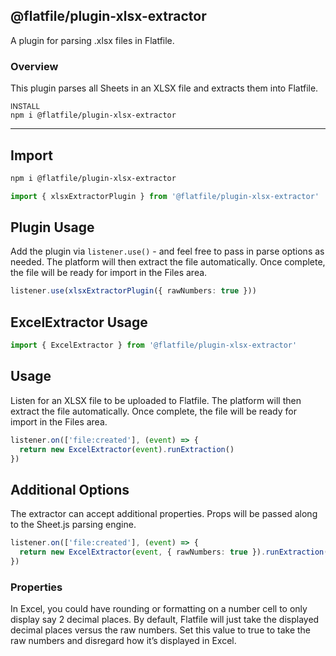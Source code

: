 ## @flatfile/plugin-xlsx-extractor

A plugin for parsing .xlsx files in Flatfile.

### Overview

This plugin parses all Sheets in an XLSX file and extracts them into Flatfile.

<small class="font-semibold text-primary dark:text-primary-light">INSTALL</small><br/>
``npm i @flatfile/plugin-xlsx-extractor``

---

## Import

```bash
npm i @flatfile/plugin-xlsx-extractor
```


```ts
import { xlsxExtractorPlugin } from '@flatfile/plugin-xlsx-extractor'
```

## Plugin Usage

Add the plugin via `listener.use()` - and feel free to pass in parse options as needed. The platform will then extract the file automatically. Once complete, the file will be ready for import in the Files area.

```ts
listener.use(xlsxExtractorPlugin({ rawNumbers: true }))
```

## ExcelExtractor Usage

```ts
import { ExcelExtractor } from '@flatfile/plugin-xlsx-extractor'
```

## Usage

Listen for an XLSX file to be uploaded to Flatfile. The platform will then extract the file automatically. Once complete, the file will be ready for import in the Files area.

```ts
listener.on(['file:created'], (event) => {
  return new ExcelExtractor(event).runExtraction()
})
```

## Additional Options

The extractor can accept additional properties. Props will be passed along to the Sheet.js parsing engine.

```ts
listener.on(['file:created'], (event) => {
  return new ExcelExtractor(event, { rawNumbers: true }).runExtraction()
})
```

### Properties

<ParamField path="rawNumbers" type="boolean" optional>
  In Excel, you could have rounding or formatting on a number cell to only display say 2 decimal places.
   By default, Flatfile will just take the displayed decimal places versus the raw numbers. 
   Set this value to true to take the raw numbers and disregard how it’s displayed in Excel.
</ParamField>


